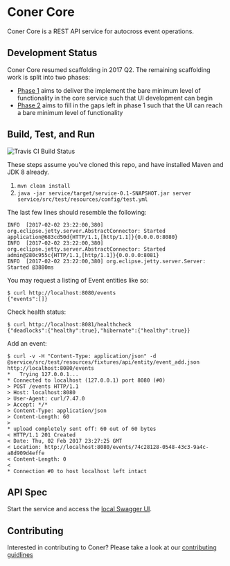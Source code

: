 # Coner Core

Coner Core is a REST API service for autocross event operations.

## Development Status

Coner Core resumed scaffolding in 2017 Q2. The remaining scaffolding work is split into two phases:

* [Phase 1](https://github.com/caeos/coner-core/milestone/2) aims to deliver the implement the bare minimum level of functionality in the core service such that UI development can begin
* [Phase 2](https://github.com/caeos/coner-core/milestone/3) aims to fill in the gaps left in phase 1 such that the UI can reach a bare minimum level of functionality

## Build, Test, and Run

![Travis CI Build Status](https://travis-ci.org/caeos/coner-core.svg?branch=master)

These steps assume you've cloned this repo, and have installed Maven and JDK 8 already.

1. `mvn clean install`
2. `java -jar service/target/service-0.1-SNAPSHOT.jar server service/src/test/resources/config/test.yml`

The last few lines should resemble the following:

```
INFO  [2017-02-02 23:22:00,380] org.eclipse.jetty.server.AbstractConnector: Started application@683cd50d{HTTP/1.1,[http/1.1]}{0.0.0.0:8080}
INFO  [2017-02-02 23:22:00,380] org.eclipse.jetty.server.AbstractConnector: Started admin@280c955c{HTTP/1.1,[http/1.1]}{0.0.0.0:8081}
INFO  [2017-02-02 23:22:00,380] org.eclipse.jetty.server.Server: Started @3880ms
```

You may request a listing of Event entities like so:

```
$ curl http://localhost:8080/events
{"events":[]}
```

Check health status:

```
$ curl http://localhost:8081/healthcheck
{"deadlocks":{"healthy":true},"hibernate":{"healthy":true}}
```

Add an event:
```
$ curl -v -H "Content-Type: application/json" -d @service/src/test/resources/fixtures/api/entity/event_add.json http://localhost:8080/events
*   Trying 127.0.0.1...
* Connected to localhost (127.0.0.1) port 8080 (#0)
> POST /events HTTP/1.1
> Host: localhost:8080
> User-Agent: curl/7.47.0
> Accept: */*
> Content-Type: application/json
> Content-Length: 60
> 
* upload completely sent off: 60 out of 60 bytes
< HTTP/1.1 201 Created
< Date: Thu, 02 Feb 2017 23:27:25 GMT
< Location: http://localhost:8080/events/74c28128-0548-43c3-9a4c-a8d909d4effe
< Content-Length: 0
< 
* Connection #0 to host localhost left intact
```

## API Spec

Start the service and access the [local Swagger UI](http://localhost:8080/swagger).

## Contributing

Interested in contributing to Coner? Please take a look at our [contributing guidlines](https://github.com/carltonwhitehead/coner/blob/master/CONTRIBUTING.md)
